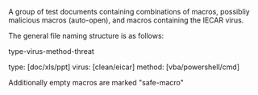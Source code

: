 A group of test documents containing combinations of macros, possibliy malicious macros (auto-open), and macros containing the IECAR virus.



The general file naming structure is as follows:

type-virus-method-threat

type: [doc/xls/ppt]
virus: [clean/eicar]
method: [vba/powershell/cmd]

Additionally empty macros are marked "safe-macro"
